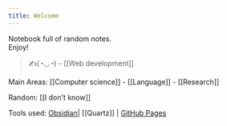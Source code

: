 ```yaml
---
title: Welcome
---
```


Notebook full of random notes.  
Enjoy!  

> ✍️(◔◡◔) - [[Web development]] 

Main Areas: [[Computer science]] - [[Language]] - [[Research]]  

Random: [[I don't know]]  

Tools used: [Obsidian](https://obsidian.md/)| [[Quartz]] | [GitHub Pages](https://pages.github.com/) 
